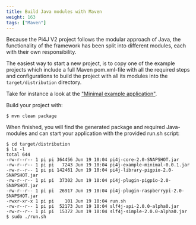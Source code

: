 ```yaml
---
title: Build Java modules with Maven
weight: 163
tags: ["Maven"]
---
```


Because the Pi4J V2 project follows the modular approach of Java, the functionality of the framework has been split into
different modules, each with their own responsibility. 

The easiest way to start a new project, is to copy one of the example projects which include a full Maven pom.xml-file
with all the required steps and configurations to build the project with all its modules into the `target/distribution`
directory.

Take for instance a look at the ["Minimal example application"](/getting-started/minimal-example-application/).

Build your project with:

```shell
$ mvn clean package
``` 

When finished, you will find the generated package and required Java-modules and can start your application with the 
provided run.sh script:

```shell
$ cd target/distribution
$ ls -l
total 644
-rw-r--r-- 1 pi pi 364456 Jun 19 10:04 pi4j-core-2.0-SNAPSHOT.jar
-rw-r--r-- 1 pi pi   7243 Jun 19 10:04 pi4j-example-minimal-0.0.1.jar
-rw-r--r-- 1 pi pi 142461 Jun 19 10:04 pi4j-library-pigpio-2.0-SNAPSHOT.jar
-rw-r--r-- 1 pi pi  37302 Jun 19 10:04 pi4j-plugin-pigpio-2.0-SNAPSHOT.jar
-rw-r--r-- 1 pi pi  26917 Jun 19 10:04 pi4j-plugin-raspberrypi-2.0-SNAPSHOT.jar
-rwxr-xr-x 1 pi pi    101 Jun 19 10:04 run.sh
-rw-r--r-- 1 pi pi  52173 Jun 19 10:04 slf4j-api-2.0.0-alpha0.jar
-rw-r--r-- 1 pi pi  15372 Jun 19 10:04 slf4j-simple-2.0.0-alpha0.jar
$ sudo ./run.sh
``` 